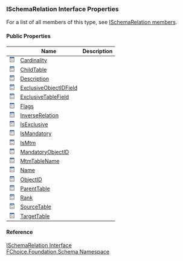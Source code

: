 ﻿### ISchemaRelation Interface Properties

For a list of all members of this type, see [ISchemaRelation members](fcSDK~FChoice.Foundation.Schema.ISchemaRelation_members.md).

#### Public Properties

|   | Name | Description |
| --- | --- | --- |
| ![ Property](dotnetimages/Property.png) | [Cardinality](fcSDK~FChoice.Foundation.Schema.ISchemaRelation~Cardinality.md) |   |
| ![ Property](dotnetimages/Property.png) | [ChildTable](fcSDK~FChoice.Foundation.Schema.ISchemaRelation~ChildTable.md) |   |
| ![ Property](dotnetimages/Property.png) | [Description](fcSDK~FChoice.Foundation.Schema.ISchemaRelation~Description.md) |   |
| ![ Property](dotnetimages/Property.png) | [ExclusiveObjectIDField](fcSDK~FChoice.Foundation.Schema.ISchemaRelation~ExclusiveObjectIDField.md) |   |
| ![ Property](dotnetimages/Property.png) | [ExclusiveTableField](fcSDK~FChoice.Foundation.Schema.ISchemaRelation~ExclusiveTableField.md) |   |
| ![ Property](dotnetimages/Property.png) | [Flags](fcSDK~FChoice.Foundation.Schema.ISchemaRelation~Flags.md) |   |
| ![ Property](dotnetimages/Property.png) | [InverseRelation](fcSDK~FChoice.Foundation.Schema.ISchemaRelation~InverseRelation.md) |   |
| ![ Property](dotnetimages/Property.png) | [IsExclusive](fcSDK~FChoice.Foundation.Schema.ISchemaRelation~IsExclusive.md) |   |
| ![ Property](dotnetimages/Property.png) | [IsMandatory](fcSDK~FChoice.Foundation.Schema.ISchemaRelation~IsMandatory.md) |   |
| ![ Property](dotnetimages/Property.png) | [IsMtm](fcSDK~FChoice.Foundation.Schema.ISchemaRelation~IsMtm.md) |   |
| ![ Property](dotnetimages/Property.png) | [MandatoryObjectID](fcSDK~FChoice.Foundation.Schema.ISchemaRelation~MandatoryObjectID.md) |   |
| ![ Property](dotnetimages/Property.png) | [MtmTableName](fcSDK~FChoice.Foundation.Schema.ISchemaRelation~MtmTableName.md) |   |
| ![ Property](dotnetimages/Property.png) | [Name](fcSDK~FChoice.Foundation.Schema.ISchemaRelation~Name.md) |   |
| ![ Property](dotnetimages/Property.png) | [ObjectID](fcSDK~FChoice.Foundation.Schema.ISchemaRelation~ObjectID.md) |   |
| ![ Property](dotnetimages/Property.png) | [ParentTable](fcSDK~FChoice.Foundation.Schema.ISchemaRelation~ParentTable.md) |   |
| ![ Property](dotnetimages/Property.png) | [Rank](fcSDK~FChoice.Foundation.Schema.ISchemaRelation~Rank.md) |   |
| ![ Property](dotnetimages/Property.png) | [SourceTable](fcSDK~FChoice.Foundation.Schema.ISchemaRelation~SourceTable.md) |   |
| ![ Property](dotnetimages/Property.png) | [TargetTable](fcSDK~FChoice.Foundation.Schema.ISchemaRelation~TargetTable.md) |   |





#### Reference

[ISchemaRelation Interface](fcSDK~FChoice.Foundation.Schema.ISchemaRelation.md)  
[FChoice.Foundation.Schema Namespace](fcSDK~FChoice.Foundation.Schema_namespace.md)